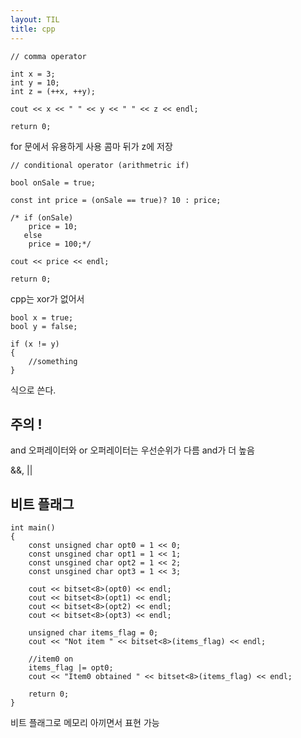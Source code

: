 ```yaml
---
layout: TIL
title: cpp
---
```

```
// comma operator

int x = 3;
int y = 10;
int z = (++x, ++y);

cout << x << " " << y << " " << z << endl;

return 0;
```

for 문에서 유용하게 사용
콤마 뒤가 z에 저장

```
// conditional operator (arithmetric if)

bool onSale = true;

const int price = (onSale == true)? 10 : price;

/* if (onSale)
	price = 10;
   else
    price = 100;*/

cout << price << endl;

return 0;

```

cpp는 xor가 없어서 
```
bool x = true;
bool y = false;

if (x != y)
{
	//something
}
```
식으로 쓴다.

## 주의 !

and 오퍼레이터와 or 오퍼레이터는 우선순위가 다름 and가 더 높음

&&, ||

## 비트 플래그

```
int main()
{
	const unsigned char opt0 = 1 << 0;
	const unsgined char opt1 = 1 << 1;
	const unsgined char opt2 = 1 << 2;
	const unsgined char opt3 = 1 << 3;

	cout << bitset<8>(opt0) << endl;
	cout << bitset<8>(opt1) << endl;
	cout << bitset<8>(opt2) << endl;
	cout << bitset<8>(opt3) << endl;

	unsigned char items_flag = 0;
	cout << "Not item " << bitset<8>(items_flag) << endl;

	//item0 on
	items_flag |= opt0;
	cout << "Item0 obtained " << bitset<8>(items_flag) << endl;

	return 0;
}
```

비트 플래그로 메모리 아끼면서 표현 가능